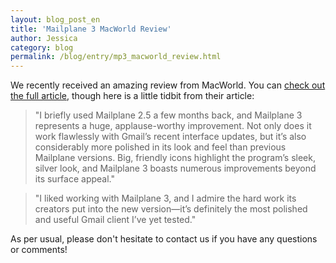 ```yaml
---
layout: blog_post_en
title: 'Mailplane 3 MacWorld Review'
author: Jessica
category: blog
permalink: /blog/entry/mp3_macworld_review.html
---
```


We recently received an amazing review from MacWorld. You can [check out the full article](http://www.macworld.com/article/2040658/mac-gems-mailplane-3-melds-gmail-and-your-mac.html), though here is a little tidbit from their article:

>	"I briefly used Mailplane 2.5 a few months back, and Mailplane 3 represents a huge, applause-worthy improvement. Not only does it work flawlessly with Gmail’s recent interface updates, but it’s also considerably more polished in its look and feel than previous Mailplane versions. Big, friendly icons highlight the program’s sleek, silver look, and Mailplane 3 boasts numerous improvements beyond its surface appeal."

>	"I liked working with Mailplane 3, and I admire the hard work its creators put into the new version—it’s definitely the most polished and useful Gmail client I’ve yet tested."

As per usual, please don't hesitate to contact us if you have any questions or comments!  
